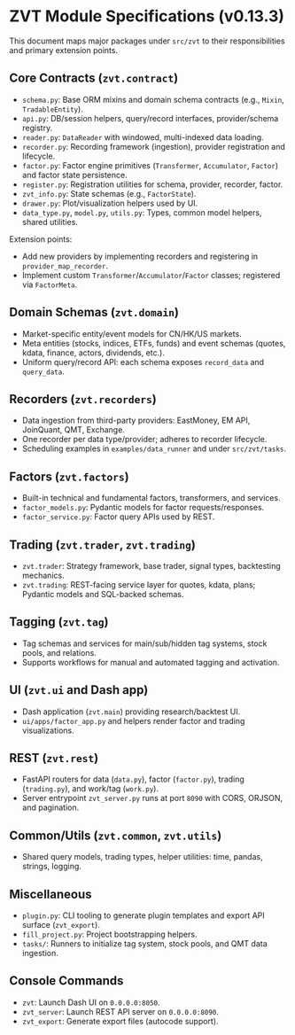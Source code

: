 # ZVT Module Specifications (v0.13.3)

This document maps major packages under `src/zvt` to their responsibilities and primary extension points.

## Core Contracts (`zvt.contract`)

- `schema.py`: Base ORM mixins and domain schema contracts (e.g., `Mixin`, `TradableEntity`).
- `api.py`: DB/session helpers, query/record interfaces, provider/schema registry.
- `reader.py`: `DataReader` with windowed, multi-indexed data loading.
- `recorder.py`: Recording framework (ingestion), provider registration and lifecycle.
- `factor.py`: Factor engine primitives (`Transformer`, `Accumulator`, `Factor`) and factor state persistence.
- `register.py`: Registration utilities for schema, provider, recorder, factor.
- `zvt_info.py`: State schemas (e.g., `FactorState`).
- `drawer.py`: Plot/visualization helpers used by UI.
- `data_type.py`, `model.py`, `utils.py`: Types, common model helpers, shared utilities.

Extension points:
- Add new providers by implementing recorders and registering in `provider_map_recorder`.
- Implement custom `Transformer`/`Accumulator`/`Factor` classes; registered via `FactorMeta`.

## Domain Schemas (`zvt.domain`)

- Market-specific entity/event models for CN/HK/US markets.
- Meta entities (stocks, indices, ETFs, funds) and event schemas (quotes, kdata, finance, actors, dividends, etc.).
- Uniform query/record API: each schema exposes `record_data` and `query_data`.

## Recorders (`zvt.recorders`)

- Data ingestion from third-party providers: EastMoney, EM API, JoinQuant, QMT, Exchange.
- One recorder per data type/provider; adheres to recorder lifecycle.
- Scheduling examples in `examples/data_runner` and under `src/zvt/tasks`.

## Factors (`zvt.factors`)

- Built-in technical and fundamental factors, transformers, and services.
- `factor_models.py`: Pydantic models for factor requests/responses.
- `factor_service.py`: Factor query APIs used by REST.

## Trading (`zvt.trader`, `zvt.trading`)

- `zvt.trader`: Strategy framework, base trader, signal types, backtesting mechanics.
- `zvt.trading`: REST-facing service layer for quotes, kdata, plans; Pydantic models and SQL-backed schemas.

## Tagging (`zvt.tag`)

- Tag schemas and services for main/sub/hidden tag systems, stock pools, and relations.
- Supports workflows for manual and automated tagging and activation.

## UI (`zvt.ui` and Dash app)

- Dash application (`zvt.main`) providing research/backtest UI.
- `ui/apps/factor_app.py` and helpers render factor and trading visualizations.

## REST (`zvt.rest`)

- FastAPI routers for data (`data.py`), factor (`factor.py`), trading (`trading.py`), and work/tag (`work.py`).
- Server entrypoint `zvt_server.py` runs at port `8090` with CORS, ORJSON, and pagination.

## Common/Utils (`zvt.common`, `zvt.utils`)

- Shared query models, trading types, helper utilities: time, pandas, strings, logging.

## Miscellaneous

- `plugin.py`: CLI tooling to generate plugin templates and export API surface (`zvt_export`).
- `fill_project.py`: Project bootstrapping helpers.
- `tasks/`: Runners to initialize tag system, stock pools, and QMT data ingestion.

## Console Commands

- `zvt`: Launch Dash UI on `0.0.0.0:8050`.
- `zvt_server`: Launch REST API server on `0.0.0.0:8090`.
- `zvt_export`: Generate export files (autocode support).

